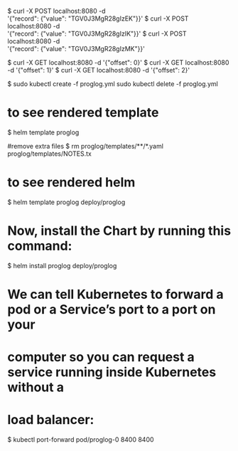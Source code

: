 $ curl -X POST localhost:8080 -d \
'{"record": {"value": "TGV0J3MgR28gIzEK"}}'
$ curl -X POST localhost:8080 -d \
'{"record": {"value": "TGV0J3MgR28gIzIK"}}'
$ curl -X POST localhost:8080 -d \
'{"record": {"value": "TGV0J3MgR28gIzMK"}}'

$ curl -X GET localhost:8080 -d '{"offset": 0}'
$ curl -X GET localhost:8080 -d '{"offset": 1}'
$ curl -X GET localhost:8080 -d '{"offset": 2}'


$ sudo kubectl create -f proglog.yml
sudo kubectl delete -f proglog.yml

# to see rendered template
$ helm template proglog

#remove extra files
$ rm proglog/templates/**/*.yaml proglog/templates/NOTES.tx

# to see rendered helm
$ helm template proglog deploy/proglog

# Now, install the Chart by running this command:
$ helm install proglog deploy/proglog

# We can tell Kubernetes to forward a pod or a Service’s port to a port on your
# computer so you can request a service running inside Kubernetes without a
# load balancer:
$ kubectl port-forward pod/proglog-0 8400 8400

